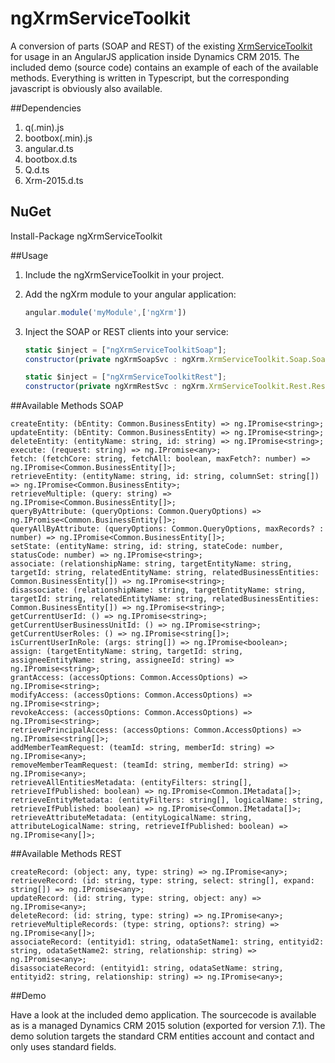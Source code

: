 ngXrmServiceToolkit
===================

A conversion of parts (SOAP and REST) of the existing [XrmServiceToolkit](https://xrmservicetoolkit.codeplex.com/) for usage in an AngularJS application inside Dynamics CRM 2015.
The included demo (source code) contains an example of each of the available methods.
Everything is written in Typescript, but the corresponding javascript is obviously also available. 

##Dependencies

 1. q(.min).js
 2. bootbox(.min).js
 3. angular.d.ts
 4. bootbox.d.ts
 5. Q.d.ts
 6. Xrm-2015.d.ts

## NuGet

Install-Package ngXrmServiceToolkit

##Usage

 1. Include the ngXrmServiceToolkit in your project.
 2. Add the ngXrm module to your angular application:
 
	```javascript
	angular.module('myModule',['ngXrm'])
	```
 3. Inject the SOAP or REST clients into your service:

	```javascript
	static $inject = ["ngXrmServiceToolkitSoap"];
	constructor(private ngXrmSoapSvc : ngXrm.XrmServiceToolkit.Soap.SoapClient) {}
	
	static $inject = ["ngXrmServiceToolkitRest"];
	constructor(private ngXrmRestSvc : ngXrm.XrmServiceToolkit.Rest.RestClient) {}
	```

##Available Methods SOAP

	createEntity: (bEntity: Common.BusinessEntity) => ng.IPromise<string>;
	updateEntity: (bEntity: Common.BusinessEntity) => ng.IPromise<string>;
	deleteEntity: (entityName: string, id: string) => ng.IPromise<string>;
	execute: (request: string) => ng.IPromise<any>;
	fetch: (fetchCore: string, fetchAll: boolean, maxFetch?: number) => ng.IPromise<Common.BusinessEntity[]>;
	retrieveEntity: (entityName: string, id: string, columnSet: string[]) => ng.IPromise<Common.BusinessEntity>;
	retrieveMultiple: (query: string) => ng.IPromise<Common.BusinessEntity[]>;
	queryByAttribute: (queryOptions: Common.QueryOptions) => ng.IPromise<Common.BusinessEntity[]>;
	queryAllByAttribute: (queryOptions: Common.QueryOptions, maxRecords? : number) => ng.IPromise<Common.BusinessEntity[]>;
	setState: (entityName: string, id: string, stateCode: number, statusCode: number) => ng.IPromise<string>;
	associate: (relationshipName: string, targetEntityName: string, targetId: string, relatedEntityName: string, relatedBusinessEntities: Common.BusinessEntity[]) => ng.IPromise<string>;
	disassociate: (relationshipName: string, targetEntityName: string, targetId: string, relatedEntityName: string, relatedBusinessEntities: Common.BusinessEntity[]) => ng.IPromise<string>;
	getCurrentUserId: () => ng.IPromise<string>;
	getCurrentUserBusinessUnitId: () => ng.IPromise<string>;
	getCurrentUserRoles: () => ng.IPromise<string[]>;
	isCurrentUserInRole: (args: string[]) => ng.IPromise<boolean>;
	assign: (targetEntityName: string, targetId: string, assigneeEntityName: string, assigneeId: string) => ng.IPromise<string>;
	grantAccess: (accessOptions: Common.AccessOptions) => ng.IPromise<string>;
	modifyAccess: (accessOptions: Common.AccessOptions) => ng.IPromise<string>;
	revokeAccess: (accessOptions: Common.AccessOptions) => ng.IPromise<string>;	
	retrievePrincipalAccess: (accessOptions: Common.AccessOptions) => ng.IPromise<string[]>;
	addMemberTeamRequest: (teamId: string, memberId: string) => ng.IPromise<any>;
	removeMemberTeamRequest: (teamId: string, memberId: string) => ng.IPromise<any>;
	retrieveAllEntitiesMetadata: (entityFilters: string[], retrieveIfPublished: boolean) => ng.IPromise<Common.IMetadata[]>;
	retrieveEntityMetadata: (entityFilters: string[], logicalName: string, retrieveIfPublished: boolean) => ng.IPromise<Common.IMetadata[]>;
	retrieveAttributeMetadata: (entityLogicalName: string, attributeLogicalName: string, retrieveIfPublished: boolean) => ng.IPromise<any[]>;

##Available Methods REST

	createRecord: (object: any, type: string) => ng.IPromise<any>;
	retrieveRecord: (id: string, type: string, select: string[], expand: string[]) => ng.IPromise<any>;
	updateRecord: (id: string, type: string, object: any) => ng.IPromise<any>;
	deleteRecord: (id: string, type: string) => ng.IPromise<any>;
	retrieveMultipleRecords: (type: string, options?: string) => ng.IPromise<any[]>;
	associateRecord: (entityid1: string, odataSetName1: string, entityid2: string, odataSetName2: string, relationship: string) => ng.IPromise<any>;
	disassociateRecord: (entityid1: string, odataSetName: string, entityid2: string, relationship: string) => ng.IPromise<any>;

##Demo

Have a look at the included demo application.
The sourcecode is available as is a managed Dynamics CRM 2015 solution (exported for version 7.1).
The demo solution targets the standard CRM entities account and contact and only uses standard fields.
